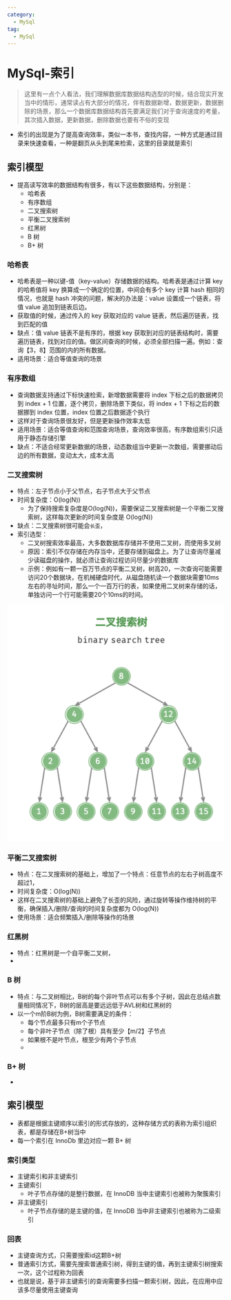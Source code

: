 ```yaml
---
category:
  - MySql
tag:
  - MySql
---
```

# MySql-索引

> 这里有一点个人看法，我们理解数据库数据结构选型的时候，结合现实开发当中的情形，通常读占有大部分的情况，伴有数据新增，数据更新，数据删除的场景，那么一个数据库数据结构首先要满足我们对于查询速度的考量，其次插入数据，更新数据，删除数据也要有不俗的变现

- 索引的出现是为了提高查询效率，类似一本书，查找内容，一种方式是通过目录来快速查看，一种是翻页从头到尾来检索，这里的目录就是索引

## 索引模型

- 提高读写效率的数据结构有很多，有以下这些数据结构，分别是：
  - 哈希表
  - 有序数组
  - 二叉搜索树
  - 平衡二叉搜索树
  - 红黑树
  - B 树
  - B+ 树

### 哈希表

- 哈希表是一种以键-值（key-value）存储数据的结构。哈希表是通过计算 key 的哈希值将 key 换算成一个确定的位置，中间会有多个 key 计算 hash 相同的情况，也就是 hash 冲突的问题，解决的办法是：value 设置成一个链表，将值 value 追加到链表后边。
- 获取值的时候，通过传入的 key 获取对应的 value 链表，然后遍历链表，找到匹配的值
- 缺点：值 value 链表不是有序的，根据 key 获取到对应的链表结构时，需要遍历链表，找到对应的值。做区间查询的时候，必须全部扫描一遍。例如：查询【3，8】范围的内的所有数据。
- 适用场景：适合等值查询的场景

### 有序数组
- 查询数据支持通过下标快速检索，新增数据需要将 index 下标之后的数据拷贝到 index + 1 位置，逐个拷贝，删除场景下类似，将 index + 1 下标之后的数据挪到 index 位置，index 位置之后数据逐个执行
- 这样对于查询场景很友好，但是更新操作效率太低
- 适用场景：适合等值查询和范围查询场景，查询效率很高，有序数组索引只适用于静态存储引擎
- 缺点：不适合经常更新数据的场景，动态数组当中更新一次数组，需要挪动后边的所有数据，变动太大，成本太高

### 二叉搜索树

- 特点：左子节点小于父节点，右子节点大于父节点
- 时间复杂度：O(log(N))
  - 为了保持搜索复杂度是O(log(N))，需要保证二叉搜索树是一个平衡二叉搜索树，这样每次更新的时间复杂度是 O(log(N))
- 缺点：二叉搜索树很可能会`长歪`，
- 索引选型：
  - 二叉树搜索效率最高，大多数数据库存储并不使用二叉树，而使用多叉树
  - 原因：索引不仅存储在内存当中，还要存储到磁盘上。为了让查询尽量减少读磁盘的操作，就必须让查询过程访问尽量少的数据库
  - 示例：例如有一颗一百万节点的平衡二叉树，树高20，一次查询可能需要访问20个数据块，在机械硬盘时代，从磁盘随机读一个数据块需要10ms左右的寻址时间，那么一个一百万行的表，如果使用二叉树来存储的话，单独访问一个行可能需要20个10ms的时间。

![image-20231022183318951](./images/image-20231022183318951.png)

### 平衡二叉搜索树
- 特点：在二叉搜索树的基础上，增加了一个特点：任意节点的左右子树高度不超过1，
- 时间复杂度：O(log(N))
- 这样在二叉搜索树的基础上避免了长歪的风险，通过旋转等操作维持树的平衡，确保插入/删除/查询的时间复杂度都为 O(log(N))
- 使用场景：适合频繁插入/删除等操作的场景

### 红黑树

- 特点：红黑树是一个自平衡二叉树，
- 

### B 树

- 特点：与二叉树相比，B树的每个非叶节点可以有多个子树，因此在总结点数量相同情况下，B树的层高是要远远低于AVL树和红黑树的
- 以一个m阶B树为例，B树需要满足的条件：
  - 每个节点最多只有m个子节点
  - 每个非叶子节点（除了根）具有至少【m/2】子节点
  - 如果根不是叶节点，根至少有两个子节点
  - 

### B+ 树

- 

## 索引模型

- 表都是根据主键顺序以索引的形式存放的，这种存储方式的表称为索引组织表，都是存储在B+树当中
- 每一个索引在 InnoDb 里边对应一颗 B+ 树

### 索引类型

- 主键索引和非主键索引
- 主键索引
  - 叶子节点存储的是整行数据，在 InnoDB 当中主键索引也被称为聚簇索引
- 非主键索引
  - 叶子节点存储的是主键的值，在 InnoDB 当中非主键索引也被称为二级索引

### 回表

- 主键查询方式，只需要搜索id这颗B+树
- 普通索引方式，需要先搜索普通索引树，得到主键的值，再到主键索引树搜索一次，这个过程称为回表
- 也就是说，基于非主键索引的查询需要多扫描一颗索引树，因此，在应用中应该多尽量使用主键查询